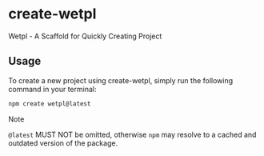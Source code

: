 # create-wetpl

Wetpl -  A Scaffold for Quickly Creating Project

## Usage

To create a new project using create-wetpl, simply run the following command in your terminal:

```sh
npm create wetpl@latest
```

> [!NOTE]
> `@latest` MUST NOT be omitted, otherwise `npm` may resolve to a cached and outdated version of the package.
